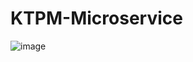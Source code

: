 # KTPM-Microservice
![image](https://github.com/user-attachments/assets/10e09579-b6a1-41b4-b283-ae126ad3601f)
